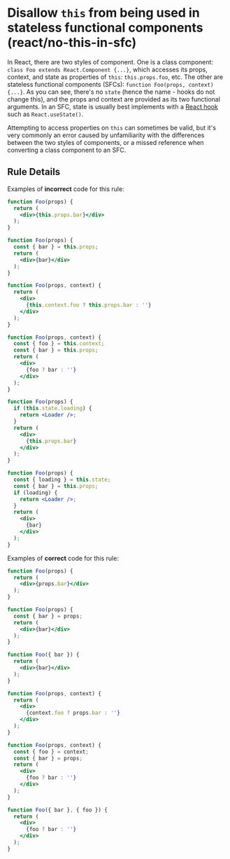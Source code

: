 # Disallow `this` from being used in stateless functional components (react/no-this-in-sfc)

In React, there are two styles of component. One is a class component: `class Foo extends React.Component {...}`, which accesses its props, context, and state as properties of `this`: `this.props.foo`, etc. The other are stateless functional components (SFCs): `function Foo(props, context) {...}`. As you can see, there's no `state` (hence the name - hooks do not change this), and the props and context are provided as its two functional arguments. In an SFC, state is usually best implements with a [React hook](https://reactjs.org/docs/hooks-overview.html) such as `React.useState()`.

Attempting to access properties on `this` can sometimes be valid, but it's very commonly an error caused by unfamiliarity with the differences between the two styles of components, or a missed reference when converting a class component to an SFC.

## Rule Details

Examples of **incorrect** code for this rule:

```jsx
function Foo(props) {
  return (
    <div>{this.props.bar}</div>
  );
}
```

```jsx
function Foo(props) {
  const { bar } = this.props;
  return (
    <div>{bar}</div>
  );
}
```

```jsx
function Foo(props, context) {
  return (
    <div>
      {this.context.foo ? this.props.bar : ''}
    </div>
  );
}
```

```jsx
function Foo(props, context) {
  const { foo } = this.context;
  const { bar } = this.props;
  return (
    <div>
      {foo ? bar : ''}
    </div>
  );
}
```

```jsx
function Foo(props) {
  if (this.state.loading) {
    return <Loader />;
  }
  return (
    <div>
      {this.props.bar}
    </div>
  );
}
```

```jsx
function Foo(props) {
  const { loading } = this.state;
  const { bar } = this.props;
  if (loading) {
    return <Loader />;
  }
  return (
    <div>
      {bar}
    </div>
  );
}
```

Examples of **correct** code for this rule:

```jsx
function Foo(props) {
  return (
    <div>{props.bar}</div>
  );
}
```

```jsx
function Foo(props) {
  const { bar } = props;
  return (
    <div>{bar}</div>
  );
}
```

```jsx
function Foo({ bar }) {
  return (
    <div>{bar}</div>
  );
}
```

```jsx
function Foo(props, context) {
  return (
    <div>
      {context.foo ? props.bar : ''}
    </div>
  );
}
```

```jsx
function Foo(props, context) {
  const { foo } = context;
  const { bar } = props;
  return (
    <div>
      {foo ? bar : ''}
    </div>
  );
}
```

```jsx
function Foo({ bar }, { foo }) {
  return (
    <div>
      {foo ? bar : ''}
    </div>
  );
}
```
